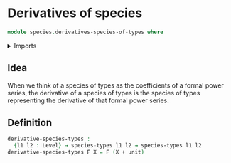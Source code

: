 # Derivatives of species

```agda
module species.derivatives-species-of-types where
```

<details><summary>Imports</summary>

```agda
open import foundation.coproduct-types
open import foundation.unit-type
open import foundation.universe-levels

open import species.species-of-types
```

</details>

## Idea

When we think of a species of types as the coefficients of a formal power
series, the derivative of a species of types is the species of types
representing the derivative of that formal power series.

## Definition

```agda
derivative-species-types :
  {l1 l2 : Level} → species-types l1 l2 → species-types l1 l2
derivative-species-types F X = F (X + unit)
```
